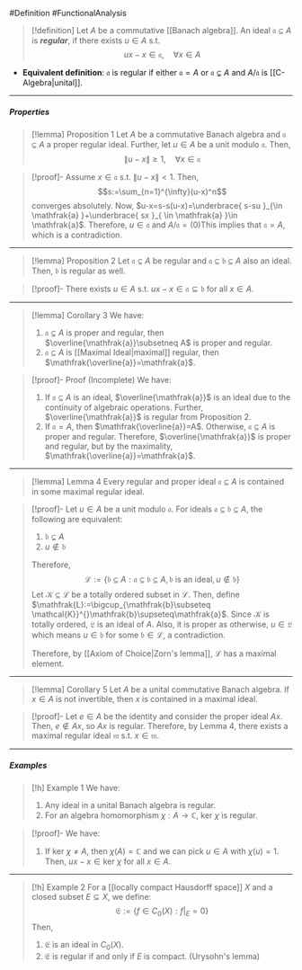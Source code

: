 #Definition #FunctionalAnalysis 
> [!definition]
> Let $A$ be a commutative [[Banach algebra]]. An ideal $\mathfrak{a}\subseteq A$ is ***regular***, if there exists $u\in A$ s.t. $$ux-x\in \mathfrak{a},\quad\forall x\in A$$
- **Equivalent definition**: $\mathfrak{a}$ is regular if either $\mathfrak{a}=A$ or $\mathfrak{a}\subsetneq A$ and $A / \mathfrak{a}$ is [[C-Algebra|unital]].
---
##### Properties
> [!lemma] Proposition 1
> Let $A$ be a commutative Banach algebra and $\mathfrak{a}\subseteq A$ a proper regular ideal. Further, let $u\in A$ be a unit modulo $\mathfrak{a}$. Then, $$\|u-x\|\geq 1,\quad \forall x\in \mathfrak{a}$$

> [!proof]-
> Assume $x\in \mathfrak{a}$ s.t. $\|u-x\|<1$. Then, $$s:=\sum_{n=1}^{\infty}(u-x)^n$$converges absolutely.  Now, $u-x=s-s(u-x)=\underbrace{ s-su }_{\in \mathfrak{a} }+\underbrace{ sx }_{ \in \mathfrak{a} }\in \mathfrak{a}$. Therefore, $u\in \mathfrak{a}$ and $A  / \mathfrak{a}= (0)$This implies that $\mathfrak{a}=A$, which is a contradiction. 
---
> [!lemma] Proposition 2
> Let $\mathfrak{a}\subseteq A$ be regular and $\mathfrak{a}\subseteq \mathfrak{b}\subseteq A$ also an ideal. Then, $\mathfrak{b}$ is regular as well. 

> [!proof]-
> There exists $u\in A$ s.t. $ux-x\in \mathfrak{a}\subseteq \mathfrak{b}$ for all $x\in A$.
---
> [!lemma] Corollary 3
> We have: 
> 1. $\mathfrak{a}\subsetneq A$ is proper and regular, then $\overline{\mathfrak{a}}\subsetneq A$ is proper and regular.
> 2. $\mathfrak{a}\subseteq A$ is [[Maximal Ideal|maximal]] regular, then $\mathfrak{\overline{a}}=\mathfrak{a}$.

> [!proof]- Proof (Incomplete)
> We have: 
> 1. If $\mathfrak{a}\subseteq A$ is an ideal, $\overline{\mathfrak{a}}$ is an ideal due to the continuity of algebraic operations. Further, $\overline{\mathfrak{a}}$ is regular from Proposition 2. 
> 2. If $\mathfrak{a}=A$, then $\mathfrak{\overline{a}}=A$. Otherwise, $\mathfrak{a}\subseteq A$ is proper and regular. Therefore, $\overline{\mathfrak{a}}$ is proper and regular, but by the maximality, $\mathfrak{\overline{a}}=\mathfrak{a}$.
---
> [!lemma] Lemma 4
> Every regular and proper ideal $\mathfrak{a}\subseteq A$ is contained in some maximal regular ideal.

> [!proof]-
> Let $u\in A$ be a unit modulo $\mathfrak{a}$. For ideals $\mathfrak{a}\subseteq \mathfrak{b}\subseteq A$, the following are equivalent:
> 1. $\mathfrak{b}\subsetneq A$
> 2. $u\notin \mathfrak{b}$
> 
> Therefore, $$\mathcal{L}:=\{ \mathfrak{b}\subseteq A:\mathfrak{a}\subseteq \mathfrak{b}\subseteq A,\mathfrak{b}\text{ is an ideal}, u\notin \mathfrak{b} \}$$Let $\mathcal{K}\subseteq \mathcal{L}$ be a totally ordered subset in $\mathcal{L}$. Then, define $\mathfrak{L}:=\bigcup_{\mathfrak{b}\subseteq \mathcal{K}}^{}\mathfrak{b}\supseteq\mathfrak{a}$. Since $\mathcal{K}$ is totally ordered, $\mathfrak{L}$ is an ideal of $A$. Also, it is proper as otherwise, $u\in \mathfrak{L}$ which means $u\in \mathfrak{b}$ for some $\mathfrak{b}\in \mathcal{L}$, a contradiction. 
> 
> Therefore, by [[Axiom of Choice|Zorn's lemma]], $\mathcal{L}$ has a maximal element. 
---
> [!lemma] Corollary 5
> Let $A$ be a unital commutative Banach algebra. If $x\in A$ is not invertible, then $x$ is contained in a maximal ideal.

> [!proof]-
> Let $e\in A$ be the identity and consider the proper ideal $Ax$. Then, $e\notin Ax$, so $Ax$ is regular. Therefore, by Lemma 4, there exists a maximal regular ideal $\mathfrak{m}$ s.t. $x\in \mathfrak{m}.$
---
##### Examples
> [!h] Example 1
> We have:
> 1. Any ideal in a unital Banach algebra is regular.
> 2. For an algebra homomorphism $\chi:A\to \mathbb{C}$, $\text{ker }\chi$ is regular. 

> [!proof]-
> We have: 
> 1. If $\text{ker } \chi\neq A$, then $\chi(A)=\mathbb{C}$ and we can pick $u\in A$ with $\chi(u)=1$. Then, $ux-x\in \text{ker }\chi$ for all $x\in A$.
---
> [!h] Example 2
> For a [[locally compact Hausdorff space]] $X$ and a closed subset $E\subseteq X$, we define: $$\mathfrak{E}:=\{ f\in C_{0}(X):f|_{E}=0 \}$$Then, 
> 1. $\mathfrak{E}$ is an ideal in $C_{0}(X)$.
> 2. $\mathfrak{E}$ is regular if and only if $E$ is compact. (Urysohn's lemma)
